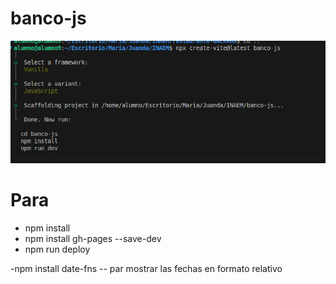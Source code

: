 # banco-js

![alt text](README/image-1.png)

# Para

- npm install
- npm install gh-pages --save-dev
- npm run deploy

-npm install date-fns -- par mostrar las fechas en formato relativo
